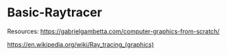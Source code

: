 # Basic-Raytracer
Resources:
https://gabrielgambetta.com/computer-graphics-from-scratch/

https://en.wikipedia.org/wiki/Ray_tracing_(graphics)
